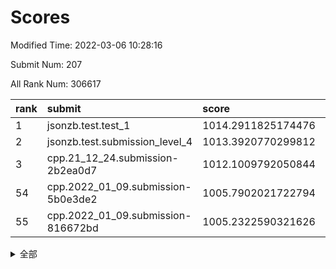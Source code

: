 # Scores

Modified Time: 2022-03-06 10:28:16

Submit Num: 207

All Rank Num: 306617

| rank |               submit               |       score        |       sigma        | pk_num |
| :--- | :--------------------------------- | :----------------- | :----------------- | :----- |
| 1    | jsonzb.test.test_1                 | 1014.2911825174476 | 0.8550986610894551 | 5925   |
| 2    | jsonzb.test.submission_level_4     | 1013.3920770299812 | 0.7722318037773219 | 5928   |
| 3    | cpp.21_12_24.submission-2b2ea0d7   | 1012.1009792050844 | 0.7763596864927844 | 5926   |
| 54   | cpp.2022_01_09.submission-5b0e3de2 | 1005.7902021722794 | 0.7138816660982945 | 5921   |
| 55   | cpp.2022_01_09.submission-816672bd | 1005.2322590321626 | 0.7265106796045249 | 5926   |


<details>
<summary>全部</summary>

| rank |                 submit                 |       score        |       sigma        | pk_num |
| :--- | :------------------------------------- | :----------------- | :----------------- | :----- |
| 1    | jsonzb.test.test_1                     | 1014.2911825174476 | 0.8550986610894551 | 5925   |
| 2    | jsonzb.test.submission_level_4         | 1013.3920770299812 | 0.7722318037773219 | 5928   |
| 3    | cpp.21_12_24.submission-2b2ea0d7       | 1012.1009792050844 | 0.7763596864927844 | 5926   |
| 4    | gobigger.level_3.submission_level_3_27 | 1011.5738069013904 | 0.8226858643464195 | 5926   |
| 5    | gobigger.level_3.submission_level_3_22 | 1011.2546755243973 | 0.7565176968154697 | 5926   |
| 6    | gobigger.level_3.submission_level_3_6  | 1011.0066274381749 | 0.7686521009403493 | 5922   |
| 7    | gobigger.level_3.submission_level_3_19 | 1010.7567748226542 | 0.7884879353470705 | 5924   |
| 8    | gobigger.level_3.submission_level_3_31 | 1010.7484656875736 | 0.7580585762618433 | 5922   |
| 9    | gobigger.level_3.submission_level_3_29 | 1010.7458374806553 | 0.7822005409657644 | 5925   |
| 10   | gobigger.level_3.submission_level_3_32 | 1010.6985107256331 | 0.7349743562472001 | 5922   |
| 11   | gobigger.level_3.submission_level_3_47 | 1010.694312254839  | 0.7581345352970238 | 5927   |
| 12   | gobigger.level_3.submission_level_3_42 | 1010.6047663582324 | 0.75813445391454   | 5929   |
| 13   | gobigger.level_3.submission_level_3_44 | 1010.5895755327178 | 0.7725509040165432 | 5923   |
| 14   | gobigger.level_3.submission_level_3_10 | 1010.5776073407022 | 0.7505742182091705 | 5925   |
| 15   | gobigger.level_3.submission_level_3_38 | 1010.5680672120177 | 0.7824034953980682 | 5926   |
| 16   | gobigger.level_3.submission_level_3_13 | 1010.5310584881446 | 0.7519089929171323 | 5926   |
| 17   | gobigger.level_3.submission_level_3_28 | 1010.522711710004  | 0.76655048104402   | 5924   |
| 18   | gobigger.level_3.submission_level_3_34 | 1010.5182414766193 | 0.748146933293598  | 5922   |
| 19   | gobigger.level_3.submission_level_3_23 | 1010.5089641029329 | 0.7434997827400799 | 5926   |
| 20   | gobigger.level_3.submission_level_3_43 | 1010.5056675522455 | 0.75724995264518   | 5921   |
| 21   | gobigger.level_3.submission_level_3_9  | 1010.3795653518274 | 0.784601245409557  | 5927   |
| 22   | gobigger.level_3.submission_level_3_39 | 1010.1619705266394 | 0.7455812478978874 | 5923   |
| 23   | gobigger.level_3.submission_level_3_46 | 1010.1003176956718 | 0.7534817336377873 | 5923   |
| 24   | gobigger.level_3.submission_level_3_45 | 1010.0501032549948 | 0.7655840524871538 | 5922   |
| 25   | gobigger.level_3.submission_level_3_25 | 1010.0224130776614 | 0.7774858076865536 | 5927   |
| 26   | gobigger.level_3.submission_level_3_1  | 1010.0176910633761 | 0.7630104637274185 | 5926   |
| 27   | gobigger.level_3.submission_level_3_7  | 1009.9783442731351 | 0.758393127291079  | 5922   |
| 28   | gobigger.level_3.submission_level_3_17 | 1009.9396223352883 | 0.777710544874314  | 5925   |
| 29   | gobigger.level_3.submission_level_3_4  | 1009.9048874397838 | 0.7539588391231165 | 5924   |
| 30   | gobigger.level_3.submission_level_3_11 | 1009.9023030538652 | 0.7460562442437613 | 5928   |
| 31   | gobigger.level_3.submission_level_3_0  | 1009.8839450910865 | 0.7541019983970982 | 5925   |
| 32   | gobigger.level_3.submission_level_3_48 | 1009.8744700730508 | 0.7567497362486763 | 5925   |
| 33   | gobigger.level_3.submission_level_3_16 | 1009.8045454934228 | 0.7514399977067266 | 5925   |
| 34   | gobigger.level_3.submission_level_3_26 | 1009.6952400825274 | 0.7581036301477975 | 5926   |
| 35   | gobigger.level_3.submission_level_3_41 | 1009.6477690474927 | 0.7526919272332614 | 5923   |
| 36   | gobigger.level_3.submission_level_3_21 | 1009.4960074815524 | 0.7469215109821686 | 5930   |
| 37   | gobigger.level_3.submission_level_3_2  | 1009.4336421257591 | 0.7448512423687522 | 5922   |
| 38   | gobigger.level_3.submission_level_3_24 | 1009.3345726584564 | 0.7611746108857477 | 5924   |
| 39   | gobigger.level_3.submission_level_3_30 | 1009.2612810323238 | 0.744511647697582  | 5928   |
| 40   | gobigger.level_3.submission_level_3_35 | 1009.2249114518571 | 0.7451503863840455 | 5925   |
| 41   | gobigger.level_3.submission_level_3_15 | 1009.2058301321307 | 0.7445299610296993 | 5923   |
| 42   | gobigger.level_3.submission_level_3_18 | 1009.2025586037812 | 0.7376756614879383 | 5929   |
| 43   | gobigger.level_3.submission_level_3_12 | 1009.1422551157877 | 0.741377886900361  | 5924   |
| 44   | gobigger.level_3.submission_level_3_20 | 1009.1399887328703 | 0.7335568360236743 | 5924   |
| 45   | gobigger.level_3.submission_level_3_5  | 1009.0451194425001 | 0.7471935903755206 | 5929   |
| 46   | gobigger.level_3.submission_level_3_40 | 1009.0432822656923 | 0.742204161348293  | 5923   |
| 47   | gobigger.level_3.submission_level_3_8  | 1008.9809308127336 | 0.7437763924054424 | 5927   |
| 48   | gobigger.level_3.submission_level_3_49 | 1008.8380283162622 | 0.7338926954131089 | 5926   |
| 49   | gobigger.level_3.submission_level_3_33 | 1008.6873212592353 | 0.7455777180949753 | 5928   |
| 50   | gobigger.level_3.submission_level_3_36 | 1008.2798758401842 | 0.7321431591034234 | 5926   |
| 51   | gobigger.level_3.submission_level_3_3  | 1008.228310887926  | 0.7317148372550841 | 5918   |
| 52   | gobigger.level_3.submission_level_3_37 | 1008.1401879112797 | 0.7460372780385266 | 5920   |
| 53   | gobigger.level_3.submission_level_3_14 | 1007.8377548133673 | 0.7524444035277192 | 5927   |
| 54   | cpp.2022_01_09.submission-5b0e3de2     | 1005.7902021722794 | 0.7138816660982945 | 5921   |
| 55   | cpp.2022_01_09.submission-816672bd     | 1005.2322590321626 | 0.7265106796045249 | 5926   |
| 56   | gobigger.level_1.submission_level_1_24 | 1005.1024086321853 | 0.7355792024992567 | 5927   |
| 57   | gobigger.level_1.submission_level_1_32 | 1004.7326313296977 | 0.7097385997031631 | 5925   |
| 58   | gobigger.level_1.submission_level_1_28 | 1004.7196077534694 | 0.7179330225199643 | 5925   |
| 59   | gobigger.level_1.submission_level_1_3  | 1004.529415062573  | 0.7228407305310394 | 5920   |
| 60   | gobigger.level_1.submission_level_1_11 | 1004.3332877631026 | 0.7077701374819196 | 5927   |
| 61   | gobigger.level_1.submission_level_1_36 | 1004.2655883734084 | 0.7172825264715559 | 5928   |
| 62   | gobigger.level_1.submission_level_1_4  | 1004.0530769176469 | 0.7287166571095964 | 5925   |
| 63   | gobigger.level_1.submission_level_1_33 | 1004.0289603501742 | 0.726604932606173  | 5929   |
| 64   | gobigger.level_1.submission_level_1_43 | 1003.9696503206319 | 0.7122977715392668 | 5920   |
| 65   | gobigger.level_1.submission_level_1_0  | 1003.9464401756808 | 0.7060986738985369 | 5926   |
| 66   | gobigger.level_1.submission_level_1_5  | 1003.9309344183883 | 0.7100578249576908 | 5923   |
| 67   | gobigger.level_1.submission_level_1_37 | 1003.9280313249635 | 0.7200380249572933 | 5927   |
| 68   | gobigger.level_1.submission_level_1_16 | 1003.9260242597073 | 0.7221745275020448 | 5922   |
| 69   | gobigger.level_1.submission_level_1_2  | 1003.9232523478058 | 0.717203884916004  | 5923   |
| 70   | gobigger.level_1.submission_level_1_41 | 1003.9208661948218 | 0.7181677589153985 | 5926   |
| 71   | gobigger.level_1.submission_level_1_6  | 1003.8535729392028 | 0.72627145865178   | 5923   |
| 72   | gobigger.level_1.submission_level_1_44 | 1003.7988340433524 | 0.717099248059433  | 5927   |
| 73   | gobigger.level_1.submission_level_1_31 | 1003.7790738330227 | 0.7259845843728566 | 5926   |
| 74   | gobigger.level_1.submission_level_1_9  | 1003.7063567617321 | 0.7165726080249544 | 5926   |
| 75   | gobigger.level_1.submission_level_1_19 | 1003.5937963476854 | 0.7286736491415347 | 5920   |
| 76   | gobigger.level_1.submission_level_1_15 | 1003.5916673147397 | 0.7262798381545671 | 5924   |
| 77   | gobigger.level_1.submission_level_1_17 | 1003.5365439856472 | 0.7263164593330524 | 5920   |
| 78   | gobigger.level_1.submission_level_1_49 | 1003.486484964441  | 0.7207235609333301 | 5926   |
| 79   | gobigger.level_1.submission_level_1_10 | 1003.4727604336856 | 0.7185175315059672 | 5927   |
| 80   | gobigger.level_1.submission_level_1_40 | 1003.3950515405165 | 0.7206446396187963 | 5923   |
| 81   | gobigger.level_1.submission_level_1_21 | 1003.3450867779324 | 0.7217238482189546 | 5924   |
| 82   | gobigger.level_1.submission_level_1_38 | 1003.3132852576916 | 0.7099752944970784 | 5922   |
| 83   | gobigger.level_1.submission_level_1_35 | 1003.2715344931096 | 0.7179669148618066 | 5924   |
| 84   | gobigger.level_1.submission_level_1_39 | 1003.1114625536711 | 0.7233305478972284 | 5928   |
| 85   | gobigger.level_1.submission_level_1_18 | 1003.0907227175867 | 0.7183786356830426 | 5924   |
| 86   | gobigger.level_1.submission_level_1_27 | 1003.0292376314187 | 0.7180636917623414 | 5925   |
| 87   | gobigger.level_1.submission_level_1_42 | 1003.0107759313114 | 0.7124472965169294 | 5924   |
| 88   | gobigger.level_1.submission_level_1_34 | 1003.0030043662341 | 0.7159212532510263 | 5923   |
| 89   | gobigger.level_1.submission_level_1_25 | 1002.9779370474456 | 0.7080137960830795 | 5921   |
| 90   | gobigger.level_1.submission_level_1_29 | 1002.9679831382963 | 0.714036648984892  | 5923   |
| 91   | gobigger.level_1.submission_level_1_45 | 1002.9548086816131 | 0.7147553194947359 | 5923   |
| 92   | gobigger.level_1.submission_level_1_22 | 1002.8422314951271 | 0.7024714975014883 | 5929   |
| 93   | gobigger.level_1.submission_level_1_46 | 1002.8355950960868 | 0.7071194409995746 | 5927   |
| 94   | gobigger.level_1.submission_level_1_47 | 1002.7632857423473 | 0.7101132490393558 | 5926   |
| 95   | gobigger.level_1.submission_level_1_8  | 1002.7452188399747 | 0.7192358908647869 | 5926   |
| 96   | gobigger.level_1.submission_level_1_20 | 1002.7289197086753 | 0.7118937246658014 | 5929   |
| 97   | gobigger.level_1.submission_level_1_12 | 1002.7070016711256 | 0.7078635473042462 | 5926   |
| 98   | gobigger.level_1.submission_level_1_14 | 1002.7001353958007 | 0.7065222972740263 | 5922   |
| 99   | gobigger.level_1.submission_level_1_13 | 1002.6539577667352 | 0.7078495538672163 | 5926   |
| 100  | gobigger.level_1.submission_level_1_1  | 1002.6171151959704 | 0.7110454638709324 | 5924   |
| 101  | gobigger.level_1.submission_level_1_26 | 1002.5924310848569 | 0.7041824548603968 | 5925   |
| 102  | gobigger.level_1.submission_level_1_48 | 1002.5661907812982 | 0.7107407323384787 | 5923   |
| 103  | gobigger.level_1.submission_level_1_7  | 1002.4305154244846 | 0.7114787299086183 | 5924   |
| 104  | gobigger.level_1.submission_level_1_23 | 1002.378506459471  | 0.7083842831337495 | 5927   |
| 105  | gobigger.level_1.submission_level_1_30 | 1002.3783804009128 | 0.7137637338626587 | 5930   |
| 106  | gobigger.random.submission_random_28   | 997.9333907618086  | 0.7066382609437024 | 5928   |
| 107  | gobigger.random.submission_random_15   | 997.3797313626868  | 0.7002343611152984 | 5924   |
| 108  | gobigger.random.submission_random_35   | 997.1867674880525  | 0.7020248158973428 | 5926   |
| 109  | gobigger.random.submission_random_1    | 997.1864594505838  | 0.7222742806844106 | 5927   |
| 110  | gobigger.random.submission_random_4    | 996.9873060627498  | 0.71141857618555   | 5926   |
| 111  | gobigger.random.submission_random_38   | 996.9801753494805  | 0.7000614115192114 | 5929   |
| 112  | gobigger.random.submission_random_46   | 996.9674398697279  | 0.6993650578539065 | 5925   |
| 113  | gobigger.random.submission_random_43   | 996.759345495206   | 0.6941585471027332 | 5927   |
| 114  | gobigger.random.submission_random_12   | 996.744935082633   | 0.7095535106333574 | 5930   |
| 115  | gobigger.random.submission_random_19   | 996.684132741132   | 0.7108387612878397 | 5921   |
| 116  | gobigger.random.submission_random_14   | 996.601301997493   | 0.7068635642378814 | 5926   |
| 117  | gobigger.random.submission_random_34   | 996.4976805718694  | 0.7113594716387002 | 5928   |
| 118  | gobigger.random.submission_random_40   | 996.4493533989007  | 0.7286253192540564 | 5926   |
| 119  | gobigger.random.submission_random_42   | 996.3415412763716  | 0.7104355952633427 | 5929   |
| 120  | gobigger.random.submission_random_36   | 996.2568375087199  | 0.7086036167456183 | 5920   |
| 121  | gobigger.random.submission_random_21   | 996.2563635476599  | 0.7063640014848164 | 5921   |
| 122  | gobigger.random.submission_random_49   | 996.2036743452967  | 0.7286130326744323 | 5926   |
| 123  | gobigger.random.submission_random_39   | 996.2019319811678  | 0.7120686477870969 | 5927   |
| 124  | gobigger.random.submission_random_23   | 996.1967169397828  | 0.7128968628039624 | 5923   |
| 125  | gobigger.random.submission_random_29   | 996.196475823683   | 0.7163522750303174 | 5923   |
| 126  | gobigger.random.submission_random_26   | 996.1201997412624  | 0.70409532507806   | 5923   |
| 127  | gobigger.random.submission_random_27   | 996.0025430962024  | 0.7157254293615155 | 5925   |
| 128  | gobigger.random.submission_random_44   | 995.9663716847988  | 0.7189709526589638 | 5924   |
| 129  | gobigger.random.submission_random_45   | 995.9511566651634  | 0.7301451463104948 | 5929   |
| 130  | gobigger.random.submission_random_20   | 995.9206514642839  | 0.7106831321685753 | 5924   |
| 131  | gobigger.random.submission_random_31   | 995.9151546125819  | 0.7344694518048219 | 5926   |
| 132  | gobigger.random.submission_random_48   | 995.743523457848   | 0.7158474116059341 | 5926   |
| 133  | gobigger.random.submission_random_9    | 995.6911175249652  | 0.6948296974739107 | 5924   |
| 134  | gobigger.random.submission_random_41   | 995.684886160863   | 0.722480001565505  | 5927   |
| 135  | gobigger.random.submission_random_13   | 995.6544408430378  | 0.717784710446848  | 5928   |
| 136  | gobigger.random.submission_random_2    | 995.6488182445455  | 0.7206375992647509 | 5925   |
| 137  | gobigger.random.submission_random_32   | 995.6072606865044  | 0.7188058195616417 | 5929   |
| 138  | gobigger.random.submission_random_11   | 995.6032542935785  | 0.7144075595922006 | 5923   |
| 139  | gobigger.random.submission_random_18   | 995.5647894526388  | 0.7159106133837391 | 5925   |
| 140  | gobigger.random.submission_random_30   | 995.5646053385994  | 0.713459009949017  | 5920   |
| 141  | gobigger.random.submission_random_37   | 995.5486353270404  | 0.7111994406933452 | 5927   |
| 142  | gobigger.random.submission_random_17   | 995.5483316201455  | 0.6985803072584588 | 5925   |
| 143  | gobigger.random.submission_random_8    | 995.4643576993848  | 0.7249674419787974 | 5927   |
| 144  | gobigger.random.submission_random_0    | 995.4623578579938  | 0.7012707594030168 | 5925   |
| 145  | gobigger.random.submission_random_22   | 995.4272552392426  | 0.7015083269696334 | 5922   |
| 146  | gobigger.random.submission_random_24   | 995.4132079599801  | 0.7083299863917419 | 5924   |
| 147  | gobigger.random.submission_random_6    | 995.3841932222529  | 0.7169428888535233 | 5932   |
| 148  | gobigger.random.submission_random_25   | 995.3464476687479  | 0.7051015811792914 | 5925   |
| 149  | gobigger.random.submission_random_10   | 995.2546863595619  | 0.7237096508771362 | 5924   |
| 150  | gobigger.level_2.submission_level_2_44 | 995.1037920813715  | 0.7296687731939315 | 5922   |
| 151  | gobigger.random.submission_random_5    | 995.0707521752895  | 0.7272743203354074 | 5922   |
| 152  | gobigger.random.submission_random_3    | 995.043006539244   | 0.7232725880455562 | 5927   |
| 153  | gobigger.random.submission_random_47   | 994.904472551237   | 0.7274829688276117 | 5925   |
| 154  | gobigger.random.submission_random_16   | 994.8993376324152  | 0.7181791297203307 | 5923   |
| 155  | gobigger.random.submission_random_7    | 994.8759605528112  | 0.7079723004914891 | 5924   |
| 156  | gobigger.random.submission_random_33   | 994.663334486015   | 0.7263091384576615 | 5920   |
| 157  | gobigger.level_2.submission_level_2_33 | 993.750832473875   | 0.7433252501820778 | 5930   |
| 158  | gobigger.level_2.submission_level_2_8  | 993.4120294944349  | 0.7441344840063331 | 5929   |
| 159  | gobigger.level_2.submission_level_2_12 | 993.3906381545837  | 0.7351789118060326 | 5926   |
| 160  | gobigger.level_2.submission_level_2_29 | 993.1076268194593  | 0.7575734125079124 | 5923   |
| 161  | gobigger.level_2.submission_level_2_36 | 993.0951618293706  | 0.7290521263999915 | 5922   |
| 162  | gobigger.level_2.submission_level_2_9  | 993.013536865007   | 0.740633568235869  | 5926   |
| 163  | gobigger.level_2.submission_level_2_0  | 992.7712823434782  | 0.7408040535454067 | 5928   |
| 164  | gobigger.level_2.submission_level_2_31 | 992.7700260778532  | 0.7334353012432354 | 5926   |
| 165  | gobigger.level_2.submission_level_2_4  | 992.7382400927982  | 0.7346450623940551 | 5927   |
| 166  | gobigger.level_2.submission_level_2_1  | 992.7223283697971  | 0.7564600127010124 | 5923   |
| 167  | gobigger.level_2.submission_level_2_46 | 992.6845194638515  | 0.7698342263236955 | 5926   |
| 168  | gobigger.level_2.submission_level_2_26 | 992.6727560277308  | 0.74271169939764   | 5924   |
| 169  | gobigger.level_2.submission_level_2_10 | 992.6496361800118  | 0.7518540920681365 | 5927   |
| 170  | gobigger.level_2.submission_level_2_20 | 992.6061864889034  | 0.736592220393399  | 5925   |
| 171  | gobigger.level_2.submission_level_2_22 | 992.560882747081   | 0.7350477086138724 | 5923   |
| 172  | gobigger.level_2.submission_level_2_42 | 992.5462858352887  | 0.7414543692539072 | 5925   |
| 173  | gobigger.level_2.submission_level_2_6  | 992.5273580304279  | 0.7574661509331476 | 5928   |
| 174  | gobigger.level_2.submission_level_2_7  | 992.3574587129755  | 0.7291839047307885 | 5928   |
| 175  | gobigger.level_2.submission_level_2_41 | 992.3089622966967  | 0.7489301740963513 | 5924   |
| 176  | gobigger.level_2.submission_level_2_37 | 992.1842966032127  | 0.735710723558628  | 5928   |
| 177  | gobigger.level_2.submission_level_2_15 | 992.1223689496538  | 0.7451348392407999 | 5924   |
| 178  | gobigger.level_2.submission_level_2_18 | 992.0937453260935  | 0.7529036460541492 | 5929   |
| 179  | gobigger.level_2.submission_level_2_14 | 992.0883983636586  | 0.7496008727651727 | 5926   |
| 180  | gobigger.level_2.submission_level_2_25 | 992.0022032566518  | 0.7404252673545927 | 5927   |
| 181  | gobigger.level_2.submission_level_2_34 | 992.0003299307499  | 0.7406911173567284 | 5923   |
| 182  | gobigger.level_2.submission_level_2_17 | 991.9643496539245  | 0.7326511439236953 | 5924   |
| 183  | gobigger.level_2.submission_level_2_30 | 991.952797144644   | 0.7629794543347718 | 5924   |
| 184  | gobigger.level_2.submission_level_2_19 | 991.9366628668806  | 0.7442956031056079 | 5919   |
| 185  | gobigger.level_2.submission_level_2_39 | 991.7462252901507  | 0.7381288815222276 | 5928   |
| 186  | gobigger.level_2.submission_level_2_24 | 991.7071028136972  | 0.7365503004404454 | 5925   |
| 187  | gobigger.level_2.submission_level_2_40 | 991.5929362662969  | 0.750900780029027  | 5921   |
| 188  | gobigger.level_2.submission_level_2_11 | 991.5742236162306  | 0.7328646701559508 | 5929   |
| 189  | gobigger.level_2.submission_level_2_43 | 991.5716239800228  | 0.7525318343735266 | 5924   |
| 190  | gobigger.level_2.submission_level_2_38 | 991.5331193608907  | 0.7296362241464488 | 5921   |
| 191  | gobigger.level_2.submission_level_2_3  | 991.5310677841612  | 0.7582021322239251 | 5922   |
| 192  | gobigger.level_2.submission_level_2_48 | 991.4835481187647  | 0.7369942340592928 | 5924   |
| 193  | gobigger.level_2.submission_level_2_27 | 991.4378872129388  | 0.7385463337522405 | 5924   |
| 194  | gobigger.level_2.submission_level_2_47 | 991.3232590140262  | 0.7520422364618129 | 5929   |
| 195  | gobigger.level_2.submission_level_2_2  | 991.2537733324702  | 0.7564525629622616 | 5920   |
| 196  | gobigger.level_2.submission_level_2_28 | 991.1965291067952  | 0.744471006878144  | 5926   |
| 197  | gobigger.level_2.submission_level_2_21 | 991.1914768585577  | 0.7632169657544168 | 5928   |
| 198  | gobigger.level_2.submission_level_2_35 | 990.9205186099388  | 0.7459215024211721 | 5930   |
| 199  | gobigger.level_2.submission_level_2_16 | 990.7734419533357  | 0.7744957747119281 | 5922   |
| 200  | gobigger.level_2.submission_level_2_49 | 990.7285633092282  | 0.7570268198818819 | 5925   |
| 201  | gobigger.level_2.submission_level_2_13 | 990.7135543421149  | 0.7489255834102541 | 5923   |
| 202  | gobigger.level_2.submission_level_2_5  | 990.6671921991682  | 0.7589093918530097 | 5923   |
| 203  | gobigger.level_2.submission_level_2_45 | 990.6252366431712  | 0.7489969545831443 | 5926   |
| 204  | gobigger.level_2.submission_level_2_32 | 990.5301582396814  | 0.7499697690853704 | 5927   |
| 205  | gobigger.level_2.submission_level_2_23 | 990.1041067041729  | 0.7714870868697002 | 5925   |
| 206  | gobigger.none.submission_none_1        | 976.9405208104432  | 1.3899095743807321 | 5924   |
| 207  | gobigger.none.submission_none_0        | 975.9648561352391  | 1.3964056187076566 | 5921   |

</details>